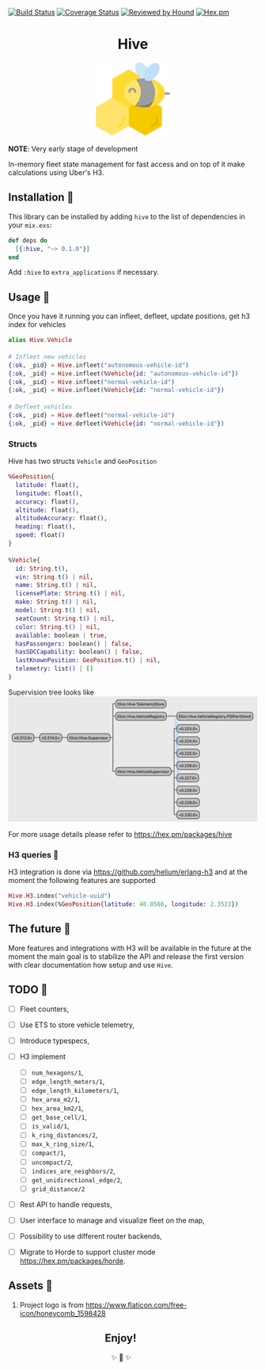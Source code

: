 [![Build Status](https://travis-ci.com/hive-fleet/hive-state.svg?branch=develop)](https://travis-ci.com/hive-fleet/hive-state)
[![Coverage Status](https://coveralls.io/repos/github/hive-fleet/hive-state/badge.svg?branch=develop&v=1)](https://coveralls.io/github/hive-fleet/hive-state?branch=master)
[![Reviewed by Hound](https://img.shields.io/badge/Reviewed_by-Hound-8E64B0.svg)](https://houndci.com)
[![Hex.pm](https://img.shields.io/hexpm/l/hive?color=ff69b4&label=License)](https://opensource.org/licenses/Apache-2.0)

<p align="center">
  <h1 align="center">Hive</h1>
  <p align="center">
    <img width="150" height="150" src="https://raw.githubusercontent.com/hive-fleet/hive-state/develop/assets/logo.svg"/>
  </p>
</p>

**NOTE**: Very early stage of development

In-memory fleet state management for fast access and on top of it make calculations using Uber's H3.


## Installation 💾

This library can be installed by adding `hive` to the list of dependencies in
your `mix.exs`:

```elixir
def deps do
  [{:hive, "~> 0.1.0"}]
end
```

Add `:hive` to `extra_applications` if necessary.


## Usage 🚀
Once you have it running you can infleet, defleet, update positions, get h3 index for vehicles

```elixir
alias Hive.Vehicle

# Infleet new vehicles
{:ok, _pid} = Hive.infleet("autonomous-vehicle-id")
{:ok, _pid} = Hive.infleet(%Vehicle{id: "autonomous-vehicle-id"})
{:ok, _pid} = Hive.infleet("normal-vehicle-id")
{:ok, _pid} = Hive.infleet(%Vehicle{id: "normal-vehicle-id"})

# Defleet vehicles
{:ok, _pid} = Hive.defleet("normal-vehicle-id")
{:ok, _pid} = Hive.defleet(%Vehicle{id: "normal-vehicle-id"})
```

### Structs

Hive has two structs `Vehicle` and `GeoPosition`

```elixir
%GeoPosition{
  latitude: float(),
  longitude: float(),
  accuracy: float(),
  altitude: float(),
  altitudeAccuracy: float(),
  heading: float(),
  speed: float()
}

%Vehicle{
  id: String.t(),
  vin: String.t() | nil,
  name: String.t() | nil,
  licensePlate: String.t() | nil,
  make: String.t() | nil,
  model: String.t() | nil,
  seatCount: String.t() | nil,
  color: String.t() | nil,
  available: boolean | true,
  hasPassengers: boolean() | false,
  hasSDCCapability: boolean() | false,
  lastKnownPosition: GeoPosition.t() | nil,
  telemetry: list() | []
}
```

Supervision tree looks like
![observer::Supervision tree](https://raw.githubusercontent.com/hive-fleet/hive-state/develop/assets/supervision-tree.png)

For more usage details please refer to https://hex.pm/packages/hive

### H3 queries 🍪

H3 integration is done via https://github.com/helium/erlang-h3 and at the moment the following
features are supported

```elixir
Hive.H3.index("vehicle-uuid")
Hive.H3.index(%GeoPosition{latitude: 48.8566, longitude: 2.3522})
```

## The future 🌈

More features and integrations with H3 will be available in the future
at the moment the main goal is to stabilize the API and release
the first version with clear documentation how setup and use `Hive`.

## TODO 🚧

* [ ] Fleet counters,
* [ ] Use ETS to store vehicle telemetry,
* [ ] Introduce typespecs,
* [ ] H3 implement
  * [ ] `num_hexagons/1`,
  * [ ] `edge_length_meters/1`,
  * [ ] `edge_length_kilometers/1`,
  * [ ] `hex_area_m2/1`,
  * [ ] `hex_area_km2/1`,
  * [ ] `get_base_cell/1`,
  * [ ] `is_valid/1`,
  * [ ] `k_ring_distances/2`,
  * [ ] `max_k_ring_size/1`,
  * [ ] `compact/1`,
  * [ ] `uncompact/2`,
  * [ ] `indices_are_neighbors/2`,
  * [ ] `get_unidirectional_edge/2`,
  * [ ] `grid_distance/2`
* [ ] Rest API to handle requests,
* [ ] User interface to manage and visualize fleet on the map,
* [ ] Possibility to use different router backends,
* [ ] Migrate to Horde to support cluster mode https://hex.pm/packages/horde.


## Assets 💄

1. Project logo is from https://www.flaticon.com/free-icon/honeycomb_1598428

<h2 align="center">Enjoy!&nbsp;&nbsp;&nbsp;&nbsp;&nbsp;&nbsp;&nbsp;&nbsp;&nbsp;&nbsp;</h2>
<p align="center">
        ✨ 🍰 ✨&nbsp;&nbsp;&nbsp;&nbsp;&nbsp;&nbsp;&nbsp;&nbsp;&nbsp;&nbsp;&nbsp;&nbsp;
</p>
